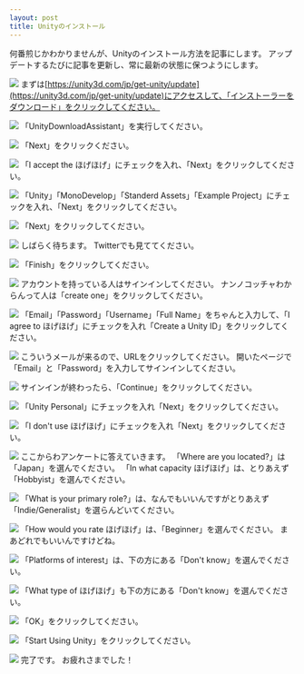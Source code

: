 ```yaml
---
layout: post
title: Unityのインストール
---
```

何番煎じかわかりませんが、Unityのインストール方法を記事にします。
アップデートするたびに記事を更新し、常に最新の状態に保つようにします。

![](/assets/UnityInstall/0.jpg)
まずは[https://unity3d.com/jp/get-unity/update](https://unity3d.com/jp/get-unity/update)にアクセスして、「インストーラーをダウンロード」をクリックしてください。

![](/assets/UnityInstall/1.jpg)
「UnityDownloadAssistant」を実行してください。

![](/assets/UnityInstall/2.jpg)
「Next」をクリックください。

![](/assets/UnityInstall/3.jpg)
「I accept the ほげほげ」にチェックを入れ、「Next」をクリックしてください。

![](/assets/UnityInstall/4.jpg)
「Unity」「MonoDevelop」「Standerd Assets」「Example Project」にチェックを入れ、「Next」をクリックしてください。

![](/assets/UnityInstall/5.jpg)
「Next」をクリックしてください。

![](/assets/UnityInstall/6.jpg)
しばらく待ちます。
Twitterでも見ててください。

![](/assets/UnityInstall/7.jpg)
「Finish」をクリックしてください。

![](/assets/UnityInstall/8.jpg)
アカウントを持っている人はサインインしてください。
ナンノコッチャわからんって人は「create one」をクリックしてください。

![](/assets/UnityInstall/9.jpg)
「Email」「Password」「Username」「Full Name」をちゃんと入力して、「I agree to ほげほげ」にチェックを入れ「Create a Unity ID」をクリックしてください。

![](/assets/UnityInstall/10.jpg)
こういうメールが来るので、URLをクリックしてください。
開いたページで「Email」と「Password」を入力してサインインしてください。

![](/assets/UnityInstall/11.jpg)
サインインが終わったら、「Continue」をクリックしてください。

![](/assets/UnityInstall/12.jpg)
「Unity Personal」にチェックを入れ「Next」をクリックしてください。

![](/assets/UnityInstall/13.jpg)
「I don't use ほげほげ」にチェックを入れ「Next」をクリックしてください。

![](/assets/UnityInstall/14.jpg)
ここからわアンケートに答えていきます。
「Where are you located?」は「Japan」を選んでください。
「In what capacity ほげほげ」は、とりあえず「Hobbyist」を選んでください。

![](/assets/UnityInstall/15.jpg)
「What is your primary role?」は、なんでもいいんですがとりあえず「Indie/Generalist」を選らんどいてください。

![](/assets/UnityInstall/16.jpg)
「How would you rate ほげほげ」は、「Beginner」を選んでください。
まあどれでもいいんですけどね。

![](/assets/UnityInstall/17.jpg)
「Platforms of interest」は、下の方にある「Don't know」を選んでください。

![](/assets/UnityInstall/18.jpg)
「What type of ほげほげ」も下の方にある「Don't know」を選んでください。

![](/assets/UnityInstall/19.jpg)
「OK」をクリックしてください。

![](/assets/UnityInstall/20.jpg)
「Start Using Unity」をクリックしてください。

![](/assets/UnityInstall/21.jpg)
完了です。
お疲れさまでした！
